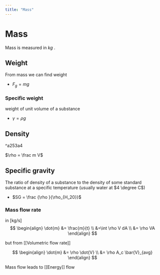 ```yaml
---
title: "Mass"
---
```

# Mass
Mass is measured in $kg$ .

## Weight
From mass we can find weight
- $F_g = mg$

### Specific weight 
weight of unit volume of a substance
- $\gamma = \rho g$

## Density

^a253a4

$\rho = \frac m V$

## Specific gravity
The ratio of density of a substance to the density of some standard substance at a specific temperature (usually water at $4 \degree C$)
- $SG = \frac {\rho }{\rho_{H_20}}$

### Mass flow rate
in [kg/s]
$$
\begin{align}
\dot{m} &= \frac{m}{t} \\
&=\int \rho V dA \\
&= \rho VA
\end{align}
$$

but from [[Volumetric flow rate]]

$$
\begin{align}
\dot{m} &= \rho \dot{V}
\\ &= \rho A_c \bar{V}_{avg}
\end{align}
$$

Mass flow leads to [[Energy]] flow